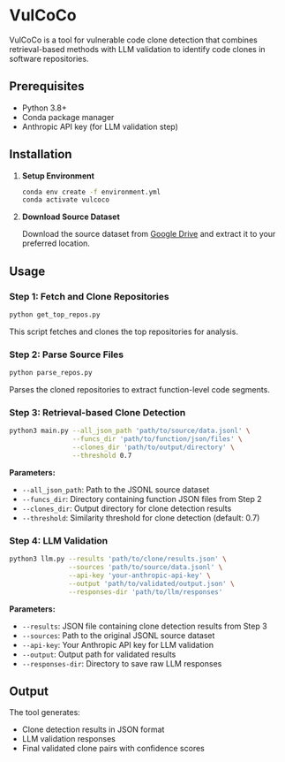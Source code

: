 # VulCoCo

VulCoCo is a tool for vulnerable code clone detection that combines retrieval-based methods with LLM validation to identify code clones in software repositories.

## Prerequisites

- Python 3.8+
- Conda package manager
- Anthropic API key (for LLM validation step)

## Installation

1. **Setup Environment**
   ```bash
   conda env create -f environment.yml
   conda activate vulcoco
   ```

2. **Download Source Dataset**
   
   Download the source dataset from [Google Drive](https://drive.google.com/file/d/1QKVNr5vtXMEB6jq-oDKD2gf-upVvUrc1/view?usp=sharing) and extract it to your preferred location.

## Usage

### Step 1: Fetch and Clone Repositories
```bash
python get_top_repos.py
```
This script fetches and clones the top repositories for analysis.

### Step 2: Parse Source Files
```bash
python parse_repos.py
```
Parses the cloned repositories to extract function-level code segments.

### Step 3: Retrieval-based Clone Detection
```bash
python3 main.py --all_json_path 'path/to/source/data.jsonl' \
                --funcs_dir 'path/to/function/json/files' \
                --clones_dir 'path/to/output/directory' \
                --threshold 0.7
```

**Parameters:**
- `--all_json_path`: Path to the JSONL source dataset
- `--funcs_dir`: Directory containing function JSON files from Step 2
- `--clones_dir`: Output directory for clone detection results
- `--threshold`: Similarity threshold for clone detection (default: 0.7)

### Step 4: LLM Validation
```bash
python3 llm.py --results 'path/to/clone/results.json' \
               --sources 'path/to/source/data.jsonl' \
               --api-key 'your-anthropic-api-key' \
               --output 'path/to/validated/output.json' \
               --responses-dir 'path/to/llm/responses'
```

**Parameters:**
- `--results`: JSON file containing clone detection results from Step 3
- `--sources`: Path to the original JSONL source dataset
- `--api-key`: Your Anthropic API key for LLM validation
- `--output`: Output path for validated results
- `--responses-dir`: Directory to save raw LLM responses

## Output

The tool generates:
- Clone detection results in JSON format
- LLM validation responses
- Final validated clone pairs with confidence scores
